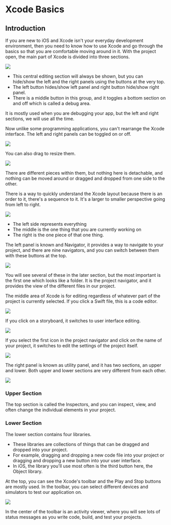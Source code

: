 # Xcode Basics

## Introduction

If you are new to iOS and Xcode isn't your everyday development environment, then you need to know how to use Xcode and go through the basics so that you are comfortable moving around in it. With the project open, the main part of Xcode is divided into three sections.

<img src="https://raw.githubusercontent.com/zzzprojects/tutorial4.net/master/docs/images/xcode-basics1.png">

- This central editing section will always be shown, but you can hide/show the left and the right panels using the buttons at the very top. 
- The left button hides/show left panel and right button hide/show right panel. 
- There is a middle button in this group, and it toggles a bottom section on and off which is called a debug area. 

It is mostly used when you are debugging your app, but the left and right sections, we will use all the time.

Now unlike some programming applications, you can't rearrange the Xcode interface. The left and right panels can be toggled on or off. 

<img src="https://raw.githubusercontent.com/zzzprojects/tutorial4.net/master/docs/images/xcode-basics2.png">
 
You can also drag to resize them.

<img src="https://raw.githubusercontent.com/zzzprojects/tutorial4.net/master/docs/images/xcode-basics3.png">
 
There are different pieces within them, but nothing here is detachable, and nothing can be moved around or dragged and dropped from one side to the other. 

There is a way to quickly understand the Xcode layout because there is an order to it, there's a sequence to it. It's a larger to smaller perspective going from left to right. 

<img src="https://raw.githubusercontent.com/zzzprojects/tutorial4.net/master/docs/images/xcode-basics4.png">

 - The left side represents everything
 - The middle is the one thing that you are currently working on
 - The right is the one piece of that one thing.

The left panel is known and Navigator, it provides a way to navigate to your project, and there are nine navigators, and you can switch between them with these buttons at the top.

<img src="https://raw.githubusercontent.com/zzzprojects/tutorial4.net/master/docs/images/xcode-basics5.png">

You will see several of these in the later section, but the most important is the first one which looks like a folder. It is the project navigator, and it provides the view of the different files in our project. 

The middle area of Xcode is for editing regardless of whatever part of the project is currently selected. If you click a Swift file, this is a code editor. 

<img src="https://raw.githubusercontent.com/zzzprojects/tutorial4.net/master/docs/images/xcode-basics6.png">
 
If you click on a storyboard, it switches to user interface editing. 

<img src="https://raw.githubusercontent.com/zzzprojects/tutorial4.net/master/docs/images/xcode-basics7.png">

If you select the first icon in the project navigator and click on the name of your project, it switches to edit the settings of the project itself.

<img src="https://raw.githubusercontent.com/zzzprojects/tutorial4.net/master/docs/images/xcode-basics8.png">
 
The right panel is known as utility panel, and it has two sections, an upper and lower. Both upper and lower sections are very different from each other.

<img src="https://raw.githubusercontent.com/zzzprojects/tutorial4.net/master/docs/images/xcode-basics9.png">

### Upper Section

The top section is called the Inspectors, and you can inspect, view, and often change the individual elements in your project.

### Lower Section

The lower section contains four libraries. 

 - These libraries are collections of things that can be dragged and dropped into your project. 
 - For example, dragging and dropping a new code file into your project or dragging and dropping a new button into your user interface.
 - In iOS, the library you'll use most often is the third button here, the Object library. 

At the top, you can see the Xcode's toolbar and the Play and Stop buttons are mostly used. In the toolbar, you can select different devices and simulators to test our application on.

<img src="https://raw.githubusercontent.com/zzzprojects/tutorial4.net/master/docs/images/xcode-basics10.png">
 
In the center of the toolbar is an activity viewer, where you will see lots of status messages as you write code, build, and test your projects. 


